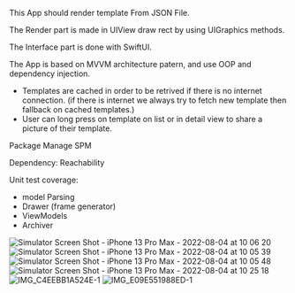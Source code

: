 This App should render template From JSON File.

The Render part is made in UIView draw rect by using UIGraphics methods.

The Interface part is done with SwiftUI.

The App is based on MVVM architecture patern, and use OOP and dependency injection.

- Templates are cached in order to be retrived if there is no internet connection. (if there is internet we always try to fetch new template then fallback
on cached templates.)
- User can long press on template on list or in detail view to share a picture of their template.

Package Manage SPM

Dependency: Reachability

Unit test coverage:

- model Parsing
- Drawer (frame generator)
- ViewModels
- Archiver

![Simulator Screen Shot - iPhone 13 Pro Max - 2022-08-04 at 10 06 20](https://user-images.githubusercontent.com/2492897/182800292-ef859b6c-211f-4a25-bffe-b7c174b86ea8.png)
![Simulator Screen Shot - iPhone 13 Pro Max - 2022-08-04 at 10 05 39](https://user-images.githubusercontent.com/2492897/182800314-765bf5dc-496c-4ca8-b160-d7439a29dcbe.png)
![Simulator Screen Shot - iPhone 13 Pro Max - 2022-08-04 at 10 05 48](https://user-images.githubusercontent.com/2492897/182800433-c5e6b079-77dd-41b7-a936-203311e0d258.png)
![Simulator Screen Shot - iPhone 13 Pro Max - 2022-08-04 at 10 25 18](https://user-images.githubusercontent.com/2492897/182800461-2f87c955-b1be-4f01-8676-66afd79ca883.png)
![IMG_C4EEBB1A524E-1](https://user-images.githubusercontent.com/2492897/182915991-a5763157-6fde-48fc-8c89-3bee2fe3e9ab.jpeg)
![IMG_E09E551988ED-1](https://user-images.githubusercontent.com/2492897/182915997-edc04e3f-56b2-43bf-b4fd-46f1dd6bf9fe.jpeg)
